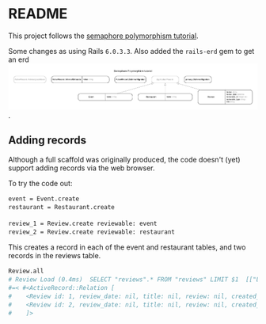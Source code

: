 # README

This project follows the [semaphore polymorphism tutorial](https://semaphoreci.com/blog/2017/08/16/polymorphic-associations-in-rails.html).

Some changes as using Rails `6.0.3.3`. Also added the `rails-erd` gem to get an erd![project erd](doc/erd.png).

## Adding records

Although a full scaffold was originally produced, the code doesn't (yet) support adding records via the web browser.

To try the code out:

```bash
event = Event.create
restaurant = Restaurant.create

review_1 = Review.create reviewable: event
review_2 = Review.create reviewable: restaurant
```

This creates a record in each of the event and restaurant tables, and two records in the reviews table.

```bash
Review.all
# Review Load (0.4ms)  SELECT "reviews".* FROM "reviews" LIMIT $1  [["LIMIT", 11]]
#=< #<ActiveRecord::Relation [
#    <Review id: 1, review_date: nil, title: nil, review: nil, created_at: "2020-09-21 14:22:04", updated_at: "2020-09-21 14:22:04", reviewable_type: "Event", reviewable_id: 1>,
#    <Review id: 2, review_date: nil, title: nil, review: nil, created_at: "2020-09-21 14:22:38", updated_at: "2020-09-21 14:22:38", reviewable_type: "Restaurant", reviewable_id: 1>;
#    ]>
```
